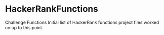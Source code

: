 # HackerRankFunctions
Challenge Functions Initial list of HackerRank functions project files worked on up to this point.
